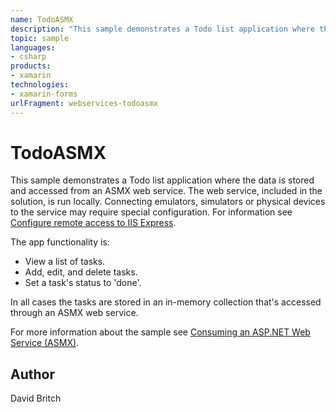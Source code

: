 ```yaml
---
name: TodoASMX
description: "This sample demonstrates a Todo list application where the data is stored and accessed from an ASMX web service. The web service, included in the solution, is run locally. Connecting emulators, simulators or physical devices to the service may require special configuration. For information see Configure remote access to IIS Express. The app functionality is: - View a list of tasks. - Add, edit, and delete tasks. - Set a task's status to 'done'. In all cases the tasks are stored in an in-memory collection that's accessed through an ASMX web service."
topic: sample
languages:
- csharp
products:
- xamarin
technologies:
- xamarin-forms
urlFragment: webservices-todoasmx
---
```

TodoASMX
========

This sample demonstrates a Todo list application where the data is stored and accessed from an ASMX web service. The web service, included in the solution, is run locally. Connecting emulators, simulators or physical devices to the service may require special configuration. For information see [Configure remote access to IIS Express](https://docs.microsoft.com/xamarin/xamarin-forms/data-cloud/consuming/wcf#configure-remote-access-to-iis-express).

The app functionality is:

- View a list of tasks.
- Add, edit, and delete tasks.
- Set a task's status to 'done'.

In all cases the tasks are stored in an in-memory collection that's accessed through an ASMX web service.

For more information about the sample see [Consuming an ASP.NET Web Service (ASMX)](http://developer.xamarin.com/guides/cross-platform/xamarin-forms/web-services/consuming/asmx/).

Author
------

David Britch
